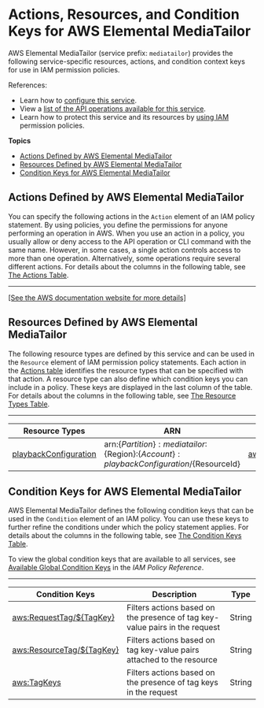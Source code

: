 # Actions, Resources, and Condition Keys for AWS Elemental MediaTailor<a name="list_awselementalmediatailor"></a>

AWS Elemental MediaTailor \(service prefix: `mediatailor`\) provides the following service\-specific resources, actions, and condition context keys for use in IAM permission policies\.

References:
+ Learn how to [configure this service](https://docs.aws.amazon.com/mediatailor/latest/ug/)\.
+ View a [list of the API operations available for this service](https://docs.aws.amazon.com/mediatailor/latest/apireference/)\.
+ Learn how to protect this service and its resources by [using IAM](https://docs.aws.amazon.com/mediatailor/latest/ug/setting-up-non-admin-policies.html) permission policies\.

**Topics**
+ [Actions Defined by AWS Elemental MediaTailor](#awselementalmediatailor-actions-as-permissions)
+ [Resources Defined by AWS Elemental MediaTailor](#awselementalmediatailor-resources-for-iam-policies)
+ [Condition Keys for AWS Elemental MediaTailor](#awselementalmediatailor-policy-keys)

## Actions Defined by AWS Elemental MediaTailor<a name="awselementalmediatailor-actions-as-permissions"></a>

You can specify the following actions in the `Action` element of an IAM policy statement\. By using policies, you define the permissions for anyone performing an operation in AWS\. When you use an action in a policy, you usually allow or deny access to the API operation or CLI command with the same name\. However, in some cases, a single action controls access to more than one operation\. Alternatively, some operations require several different actions\. For details about the columns in the following table, see [The Actions Table](reference_policies_actions-resources-contextkeys.md#actions_table)\.


****  
[\[See the AWS documentation website for more details\]](http://docs.aws.amazon.com/IAM/latest/UserGuide/list_awselementalmediatailor.html)

## Resources Defined by AWS Elemental MediaTailor<a name="awselementalmediatailor-resources-for-iam-policies"></a>

The following resource types are defined by this service and can be used in the `Resource` element of IAM permission policy statements\. Each action in the [Actions table](#awselementalmediatailor-actions-as-permissions) identifies the resource types that can be specified with that action\. A resource type can also define which condition keys you can include in a policy\. These keys are displayed in the last column of the table\. For details about the columns in the following table, see [The Resource Types Table](reference_policies_actions-resources-contextkeys.md#resources_table)\.


****  

| Resource Types | ARN | Condition Keys | 
| --- | --- | --- | 
|   [ playbackConfiguration ](https://docs.aws.amazon.com/mediatailor/latest/apireference/playbackconfiguration.html)  |  arn:$\{Partition\}:mediatailor:$\{Region\}:$\{Account\}:playbackConfiguration/$\{ResourceId\}  |   [ aws:ResourceTag/$\{TagKey\} ](#awselementalmediatailor-aws_ResourceTag___TagKey_)   | 

## Condition Keys for AWS Elemental MediaTailor<a name="awselementalmediatailor-policy-keys"></a>

AWS Elemental MediaTailor defines the following condition keys that can be used in the `Condition` element of an IAM policy\. You can use these keys to further refine the conditions under which the policy statement applies\. For details about the columns in the following table, see [The Condition Keys Table](reference_policies_actions-resources-contextkeys.md#context_keys_table)\.

To view the global condition keys that are available to all services, see [Available Global Condition Keys](reference_policies_condition-keys.html#AvailableKeys) in the *IAM Policy Reference*\.


****  

| Condition Keys | Description | Type | 
| --- | --- | --- | 
|   [ aws:RequestTag/$\{TagKey\} ](https://docs.aws.amazon.com/IAM/latest/UserGuide/reference_policies_condition-keys.html#condition-keys-requesttag)  | Filters actions based on the presence of tag key\-value pairs in the request | String | 
|   [ aws:ResourceTag/$\{TagKey\} ](https://docs.aws.amazon.com/IAM/latest/UserGuide/reference_policies_condition-keys.html#condition-keys-resourcetag)  | Filters actions based on tag key\-value pairs attached to the resource | String | 
|   [ aws:TagKeys ](https://docs.aws.amazon.com/IAM/latest/UserGuide/reference_policies_condition-keys.html#condition-keys-tagkeys)  | Filters actions based on the presence of tag keys in the request | String | 